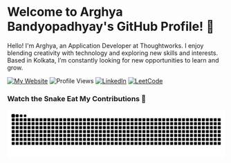 # Welcome to Arghya Bandyopadhyay's GitHub Profile! 👋

Hello! I'm Arghya, an Application Developer at Thoughtworks. I enjoy blending creativity with technology and exploring new skills and interests. Based in Kolkata, I’m constantly looking for new opportunities to learn and grow.

[![My Website](https://img.shields.io/badge/My%20Website-RUNNING-green?style=for-the-badge&logo=github)](https://vyom-chatbot-app.onrender.com)
![Profile Views](https://komarev.com/ghpvc/?username=arghya-bandyopadhyay-30&color=red&style=for-the-badge)
[![LinkedIn](https://img.shields.io/badge/LinkedIn-CONNECT%20WITH%20ME-blue?style=for-the-badge&logo=linkedin)](https://www.linkedin.com/in/arghya-bandyopadhyay)
[![LeetCode](https://img.shields.io/badge/LeetCode-Profile-orange?style=for-the-badge&logo=leetcode)](https://leetcode.com/u/arghya-bandyopadhyay/)

### Watch the Snake Eat My Contributions 🐍
![Snake animation](https://github.com/arghya-bandyopadhyay-30/arghya-bandyopadhyay-30/blob/output/github-contribution-grid-snake.svg)
